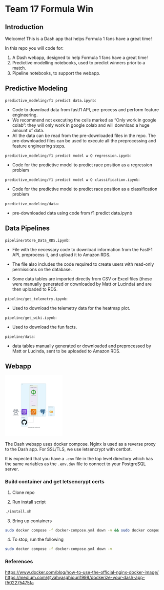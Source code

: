 # Team 17 Formula Win

## Introduction

Welcome! This is a Dash app that helps Formula 1 fans have a great time!

In this repo you will code for:

  1. A Dash webapp, designed to help Formula 1 fans have a great time!
  2. Predictive modelling notebooks, used to predict winners prior to a match.
  3. Pipeline notebooks, to support the webapp.

## Predictive Modeling

`predictive_modeling/f1 predict data.ipynb`:

- Code to download data from fastf1 API, pre-process and perform feature engineering.
- We recommend not executing the cells marked as “Only work in google colab”: they will only work in google colab and will download a huge amount of data.
- All the data can be read from the pre-downloaded files in the repo.  The pre-downloaded files can be used to execute all the preprocessing and feature engineering steps.

`predictive_modeling/f1 predict model w Q regression.ipynb`:

- Code for the predictive model to predict race position as a  regression problem

`predictive_modeling/f1 predict model w Q classification.ipynb`:

- Code for the predictive model to predict race position as a  classification problem

`predictive_modeling/data`:

- pre-downloaded data using code from f1 predict data.ipynb

## Data Pipelines

`pipeline/Store_Data_RDS.ipynb`:

- File with the necessary code to download information from the FastF1 API, preprocess it, and upload it to Amazon RDS.

- The file also includes the code required to create users with read-only permissions on the database.

- Some data tables are imported directly from CSV or Excel files (these were manually generated or downloaded by Matt or Lucinda) and are then uploaded to RDS.

`pipeline/get_telemetry.ipynb`:

- Used to download the telemetry data for the heatmap plot.

`pipeline/get_wiki.ipynb`:

- Used to download the fun facts.

`pipeline/data`:

- data tables manually generated or downloaded and preprocessed by Matt or Lucinda, sent to be uploaded to Amazon RDS.

## Webapp

<img src="/aws_infra/viz/formulawin_aws_infrastructure.png" style="height: 200px">

The Dash webapp uses docker compose. Nginx is used as a reverse proxy to the Dash app. For SSL/TLS, we use letsencrypt with certbot.

It is expected that you have a `.env` file in the top level directory which has the same variables as the `.env.dev` file to connect to your PostgreSQL server.

### Build container and get letsencrypt certs

1. Clone repo

2. Run install script

```bash
./install.sh
```

3. Bring up containers

```bash
sudo docker compose -f docker-compose.yml down -v && sudo docker compose -f docker-compose.yml up -d --build 
```

4. To stop, run the following

```bash
sudo docker compose -f docker-compose.yml down -v 
```

### References

<https://www.docker.com/blog/how-to-use-the-official-nginx-docker-image/>
<https://medium.com/@yahyasghiouri1998/dockerize-your-dash-app-f502275475fa>

